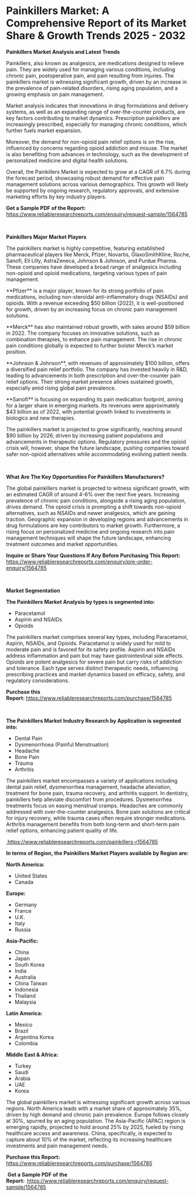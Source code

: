 <p><h1>Painkillers Market: A Comprehensive Report of its Market Share & Growth Trends 2025 - 2032</h1></p><p><strong>Painkillers Market Analysis and Latest Trends</strong></p>
<p><p>Painkillers, also known as analgesics, are medications designed to relieve pain. They are widely used for managing various conditions, including chronic pain, postoperative pain, and pain resulting from injuries. The painkillers market is witnessing significant growth, driven by an increase in the prevalence of pain-related disorders, rising aging population, and a growing emphasis on pain management.</p><p>Market analysis indicates that innovations in drug formulations and delivery systems, as well as an expanding range of over-the-counter products, are key factors contributing to market dynamics. Prescription painkillers are increasingly prescribed, especially for managing chronic conditions, which further fuels market expansion. </p><p>Moreover, the demand for non-opioid pain relief options is on the rise, influenced by concerns regarding opioid addiction and misuse. The market is also benefiting from advances in technology, such as the development of personalized medicine and digital health solutions.</p><p>Overall, the Painkillers Market is expected to grow at a CAGR of 6.7% during the forecast period, showcasing robust demand for effective pain management solutions across various demographics. This growth will likely be supported by ongoing research, regulatory approvals, and extensive marketing efforts by key industry players.</p></p>
<p><strong>Get a Sample PDF of the Report:&nbsp;</strong> <a href="https://www.reliableresearchreports.com/enquiry/request-sample/1564785?utm_campaign=24&utm_medium=2&utm_source=Github&utm_content=ia&utm_term=19042025&utm_id=painkillers">https://www.reliableresearchreports.com/enquiry/request-sample/1564785</a></p>
<p>&nbsp;</p>
<p><strong>Painkillers Major Market Players</strong></p>
<p><p>The painkillers market is highly competitive, featuring established pharmaceutical players like Merck, Pfizer, Novartis, GlaxoSmithKline, Roche, Sanofi, Eli Lilly, AstraZeneca, Johnson & Johnson, and Purdue Pharma. These companies have developed a broad range of analgesics including non-opioid and opioid medications, targeting various types of pain management.</p><p>**Pfizer** is a major player, known for its strong portfolio of pain medications, including non-steroidal anti-inflammatory drugs (NSAIDs) and opioids. With a revenue exceeding $50 billion (2022), it is well-positioned for growth, driven by an increasing focus on chronic pain management solutions.</p><p>**Merck** has also maintained robust growth, with sales around $59 billion in 2022. The company focuses on innovative solutions, such as combination therapies, to enhance pain management. The rise in chronic pain conditions globally is expected to further bolster Merck’s market position.</p><p>**Johnson & Johnson**, with revenues of approximately $100 billion, offers a diversified pain relief portfolio. The company has invested heavily in R&D, leading to advancements in both prescription and over-the-counter pain relief options. Their strong market presence allows sustained growth, especially amid rising global pain prevalence.</p><p>**Sanofi** is focusing on expanding its pain medication footprint, aiming for a larger share in emerging markets. Its revenues were approximately $43 billion as of 2022, with potential growth linked to investments in biologics and new therapies.</p><p>The painkillers market is projected to grow significantly, reaching around $90 billion by 2026, driven by increasing patient populations and advancements in therapeutic options. Regulatory pressures and the opioid crisis will, however, shape the future landscape, pushing companies toward safer non-opioid alternatives while accommodating evolving patient needs.</p></p>
<p>&nbsp;</p>
<p><strong>What Are The Key Opportunities For Painkillers Manufacturers?</strong></p>
<p><p>The global painkillers market is projected to witness significant growth, with an estimated CAGR of around 4-6% over the next five years. Increasing prevalence of chronic pain conditions, alongside a rising aging population, drives demand. The opioid crisis is prompting a shift towards non-opioid alternatives, such as NSAIDs and newer analgesics, which are gaining traction. Geographic expansion in developing regions and advancements in drug formulations are key contributors to market growth. Furthermore, a rising focus on personalized medicine and ongoing research into pain management techniques will shape the future landscape, enhancing treatment outcomes and market opportunities.</p></p>
<p><strong>Inquire or Share Your Questions If Any Before Purchasing This Report:</strong> <a href="https://www.reliableresearchreports.com/enquiry/pre-order-enquiry/1564785?utm_campaign=24&utm_medium=2&utm_source=Github&utm_content=ia&utm_term=19042025&utm_id=painkillers">https://www.reliableresearchreports.com/enquiry/pre-order-enquiry/1564785</a></p>
<p>&nbsp;</p>
<p><strong>Market Segmentation</strong></p>
<p><strong>The Painkillers Market Analysis by types is segmented into:</strong></p>
<p><ul><li>Paracetamol</li><li>Aspirin and NSAIDs</li><li>Opioids</li></ul></p>
<p><p>The painkillers market comprises several key types, including Paracetamol, Aspirin, NSAIDs, and Opioids. Paracetamol is widely used for mild to moderate pain and is favored for its safety profile. Aspirin and NSAIDs address inflammation and pain but may have gastrointestinal side effects. Opioids are potent analgesics for severe pain but carry risks of addiction and tolerance. Each type serves distinct therapeutic needs, influencing prescribing practices and market dynamics based on efficacy, safety, and regulatory considerations.</p></p>
<p><strong>Purchase this Report:&nbsp;</strong><a href="https://www.reliableresearchreports.com/purchase/1564785?utm_campaign=24&utm_medium=2&utm_source=Github&utm_content=ia&utm_term=19042025&utm_id=painkillers">https://www.reliableresearchreports.com/purchase/1564785</a></p>
<p>&nbsp;</p>
<p><strong>The Painkillers Market Industry Research by Application is segmented into:</strong></p>
<p><ul><li>Dental Pain</li><li>Dysmenorrhoea (Painful Menstruation)</li><li>Headache</li><li>Bone Pain</li><li>Trauma</li><li>Arthritis</li></ul></p>
<p><p>The painkillers market encompasses a variety of applications including dental pain relief, dysmenorrhea management, headache alleviation, treatment for bone pain, trauma recovery, and arthritis support. In dentistry, painkillers help alleviate discomfort from procedures. Dysmenorrhea treatments focus on easing menstrual cramps. Headaches are commonly addressed with over-the-counter analgesics. Bone pain solutions are critical for injury recovery, while trauma cases often require stronger medications. Arthritis management benefits from both long-term and short-term pain relief options, enhancing patient quality of life.</p></p>
<p><a href="https://www.reliableresearchreports.com/painkillers-r1564785?utm_campaign=24&utm_medium=2&utm_source=Github&utm_content=ia&utm_term=19042025&utm_id=painkillers">&nbsp;https://www.reliableresearchreports.com/painkillers-r1564785</a></p>
<p><strong>In terms of Region, the Painkillers Market Players available by Region are:</strong></p>
<p>
    <p> <strong> North America: </strong>
        <ul>
            <li>United States</li>
            <li>Canada</li>
        </ul>
        </p> 
    <p> <strong> Europe: </strong>
        <ul>
            <li>Germany</li>
            <li>France</li>
            <li>U.K.</li>
            <li>Italy</li>
            <li>Russia</li>
        </ul>
        </p> 
    <p> <strong> Asia-Pacific: </strong>
        <ul>
            <li>China</li>
            <li>Japan</li>
            <li>South Korea</li>
            <li>India</li>
            <li>Australia</li>
            <li>China Taiwan</li>
            <li>Indonesia</li>
            <li>Thailand</li>
            <li>Malaysia</li>
        </ul>
        </p> 
    <p> <strong> Latin America: </strong>
        <ul>
            <li>Mexico</li>
            <li>Brazil</li>
            <li>Argentina Korea</li>
            <li>Colombia</li>
        </ul>
        </p> 
    <p> <strong> Middle East & Africa: </strong>
        <ul>
            <li>Turkey</li>
            <li>Saudi</li>
            <li>Arabia</li>
            <li>UAE</li>
            <li>Korea</li>
        </ul>
    </p>
    </p>
<p><p>The global painkillers market is witnessing significant growth across various regions. North America leads with a market share of approximately 35%, driven by high demand and chronic pain prevalence. Europe follows closely at 30%, spurred by an aging population. The Asia-Pacific (APAC) region is emerging rapidly, projected to hold around 25% by 2025, fueled by rising healthcare access and awareness. China, specifically, is expected to capture about 10% of the market, reflecting its increasing healthcare investments and pain management needs.</p></p>
<p><strong>Purchase this Report: </strong><a href="https://www.reliableresearchreports.com/purchase/1564785?utm_campaign=24&utm_medium=2&utm_source=Github&utm_content=ia&utm_term=19042025&utm_id=painkillers">https://www.reliableresearchreports.com/purchase/1564785</a></p>
<p>&nbsp;<strong>Get a Sample PDF of the Report:&nbsp;&nbsp;</strong><a href="https://www.reliableresearchreports.com/enquiry/request-sample/1564785?utm_campaign=24&utm_medium=2&utm_source=Github&utm_content=ia&utm_term=19042025&utm_id=painkillers">https://www.reliableresearchreports.com/enquiry/request-sample/1564785</a></p>
<p><strong></strong></p>
<p><p></p><p></p><p></p></p>